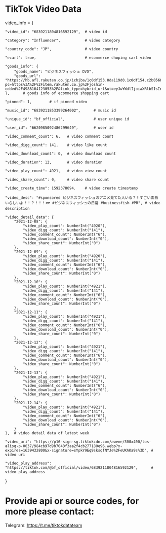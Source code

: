 # TikTok Video Data
video_info = {  

    "video_id": "6839211804816592129",  # video id  

    "category": "Influencer",           # video category  

    "country_code": "JP",               # video country  

    "ecart": true,                      # ecommerce shoping cart video   

    "goods_info": {
        "goods_name": "ビジネスフィッシュ DVD",
        "goods_url": "https://hb.afl.rakuten.co.jp/ichiba/1c0df153.0da119d0.1c0df154.c2b0568f/?pc=https%3A%2F%2Fitem.rakuten.co.jp%2Fjoshin-cddvd%2F4988104123053%2F&link_type=hybrid_url&ut=eyJwYWdlIjoiaXRlbSIsInR5cGUiOiJoeWJyaWRfdXJsIiwic2l6ZSI6IjI0MHgyNDAiLCJuYW0iOjEsIm5hbXAiOiJyaWdodCIsImNvbSI6MSwiY29tcCI6ImRvd24iLCJwcmljZSI6MSwiYm9yIjoxLCJjb2wiOjEsImJidG4iOjEsInByb2QiOjB9"
    },      # goods info of ecommerce shopping cart   

    "pinned": 1,        # if pinned video  

    "music_id": "6839211853399264002",      # music id  

    "unique_id": "bf_official",             # user unique id  

    "user_id": "6620985092486299649",       # user id  

    "video_comment_count": 6,   # video comment count  

    "video_digg_count": 141,    # video like count  

    "video_download_count": 0,  # video download count  

    "video_duration": 12,       # video duration   

    "video_play_count": 4921,   # video view count  

    "video_share_count": 0,     # video share count  

    "video_create_time": 1592378094,    # video create timestamp  

    "video_desc": "#sponsored ビジネスフィッシュのアニメ見てた人いる？！すごい面白いらしいよ！！？！！！🐟 #ビジネスフィッシュの日常 #businessfish #PR", # video description  

    "video_detail_data": {
        "2021-12-08": {
            "video_play_count": NumberInt("4920"),
            "video_digg_count": NumberInt("141"),
            "video_comment_count": NumberInt("6"),
            "video_download_count": NumberInt("0"),
            "video_share_count": NumberInt("0")
        },
        "2021-12-09": {
            "video_play_count": NumberInt("4920"),
            "video_digg_count": NumberInt("141"),
            "video_comment_count": NumberInt("6"),
            "video_download_count": NumberInt("0"),
            "video_share_count": NumberInt("0")
        },
        "2021-12-10": {
            "video_play_count": NumberInt("4921"),
            "video_digg_count": NumberInt("141"),
            "video_comment_count": NumberInt("6"),
            "video_download_count": NumberInt("0"),
            "video_share_count": NumberInt("0")
        },
        "2021-12-11": {
            "video_play_count": NumberInt("4921"),
            "video_digg_count": NumberInt("141"),
            "video_comment_count": NumberInt("6"),
            "video_download_count": NumberInt("0"),
            "video_share_count": NumberInt("0")
        },
        "2021-12-12": {
            "video_play_count": NumberInt("4921"),
            "video_digg_count": NumberInt("141"),
            "video_comment_count": NumberInt("6"),
            "video_download_count": NumberInt("0"),
            "video_share_count": NumberInt("0")
        },
        "2021-12-13": {
            "video_play_count": NumberInt("4921"),
            "video_digg_count": NumberInt("141"),
            "video_comment_count": NumberInt("6"),
            "video_download_count": NumberInt("0"),
            "video_share_count": NumberInt("0")
        },
        "2021-12-14": {
            "video_play_count": NumberInt("4921"),
            "video_digg_count": NumberInt("141"),
            "video_comment_count": NumberInt("6"),
            "video_download_count": NumberInt("0"),
            "video_share_count": NumberInt("0")
        }
    },  # video detail data of latest week   

    "video_uri": "https://p16-sign-sg.tiktokcdn.com/aweme/300x400/tos-alisg-p-0037/984cb97d9b7043f3aa2f4cb277180e96.webp?x-expires=1639432800&x-signature=sYpkY9Eq9sksqfNYJe%2FeUKAKa9s%3D", # video uri  

    "video_play_address": "https://tiktok.com/@bf_official/video/6839211804816592129",      # video play address  

}


# Provide api or source codes, for more please contact:
Telegram: https://t.me/tiktokdatateam  
